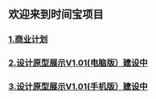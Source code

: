 ## 欢迎来到时间宝项目

### [1.商业计划](https://airsupply.github.io/TreasurTime/Bplan/index.html)
### [2.设计原型展示V1.01(电脑版）建设中](https://airsupply.github.io/TreasurTime/demo1.1/)
### [3.设计原型展示V1.01(手机版）建设中](https://airsupply.github.io/TreasurTime/demo1.1/)



